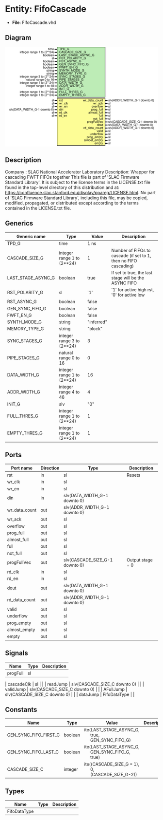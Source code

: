 # Entity: FifoCascade

- **File**: FifoCascade.vhd
## Diagram

![Diagram](FifoCascade.svg "Diagram")
## Description

Company    : SLAC National Accelerator Laboratory
Description: Wrapper for cascading FWFT FIFOs together
This file is part of 'SLAC Firmware Standard Library'.
It is subject to the license terms in the LICENSE.txt file found in the
top-level directory of this distribution and at:
   https://confluence.slac.stanford.edu/display/ppareg/LICENSE.html.
No part of 'SLAC Firmware Standard Library', including this file,
may be copied, modified, propagated, or distributed except according to
the terms contained in the LICENSE.txt file.
## Generics

| Generic name       | Type                       | Value      | Description                                                      |
| ------------------ | -------------------------- | ---------- | ---------------------------------------------------------------- |
| TPD_G              | time                       | 1 ns       |                                                                  |
| CASCADE_SIZE_G     | integer range 1 to (2**24) | 1          | Number of FIFOs to cascade (if set to 1, then no FIFO cascading) |
| LAST_STAGE_ASYNC_G | boolean                    | true       | If set to true, the last stage will be the ASYNC FIFO            |
| RST_POLARITY_G     | sl                         | '1'        | '1' for active high rst, '0' for active low                      |
| RST_ASYNC_G        | boolean                    | false      |                                                                  |
| GEN_SYNC_FIFO_G    | boolean                    | false      |                                                                  |
| FWFT_EN_G          | boolean                    | false      |                                                                  |
| SYNTH_MODE_G       | string                     | "inferred" |                                                                  |
| MEMORY_TYPE_G      | string                     | "block"    |                                                                  |
| SYNC_STAGES_G      | integer range 3 to (2**24) | 3          |                                                                  |
| PIPE_STAGES_G      | natural range 0 to 16      | 0          |                                                                  |
| DATA_WIDTH_G       | integer range 1 to (2**24) | 16         |                                                                  |
| ADDR_WIDTH_G       | integer range 4 to 48      | 4          |                                                                  |
| INIT_G             | slv                        | "0"        |                                                                  |
| FULL_THRES_G       | integer range 1 to (2**24) | 1          |                                                                  |
| EMPTY_THRES_G      | integer range 1 to (2**24) | 1          |                                                                  |
## Ports

| Port name     | Direction | Type                           | Description      |
| ------------- | --------- | ------------------------------ | ---------------- |
| rst           | in        | sl                             | Resets           |
| wr_clk        | in        | sl                             |                  |
| wr_en         | in        | sl                             |                  |
| din           | in        | slv(DATA_WIDTH_G-1 downto 0)   |                  |
| wr_data_count | out       | slv(ADDR_WIDTH_G-1 downto 0)   |                  |
| wr_ack        | out       | sl                             |                  |
| overflow      | out       | sl                             |                  |
| prog_full     | out       | sl                             |                  |
| almost_full   | out       | sl                             |                  |
| full          | out       | sl                             |                  |
| not_full      | out       | sl                             |                  |
| progFullVec   | out       | slv(CASCADE_SIZE_G-1 downto 0) | Output stage = 0 |
| rd_clk        | in        | sl                             |                  |
| rd_en         | in        | sl                             |                  |
| dout          | out       | slv(DATA_WIDTH_G-1 downto 0)   |                  |
| rd_data_count | out       | slv(ADDR_WIDTH_G-1 downto 0)   |                  |
| valid         | out       | sl                             |                  |
| underflow     | out       | sl                             |                  |
| prog_empty    | out       | sl                             |                  |
| almost_empty  | out       | sl                             |                  |
| empty         | out       | sl                             |                  |
## Signals

| Name              | Type                         | Description |
| ----------------- | ---------------------------- | ----------- |
| progFull          | sl                           |             |
| 
      cascadeClk | sl                           |             |
| readJump          | slv(CASCADE_SIZE_C downto 0) |             |
| 
      validJump  | slv(CASCADE_SIZE_C downto 0) |             |
| 
      AFullJump  | slv(CASCADE_SIZE_C downto 0) |             |
| dataJump          | FifoDataType                 |             |
## Constants

| Name                  | Type    | Value                                                                                                                     | Description |
| --------------------- | ------- | ------------------------------------------------------------------------------------------------------------------------- | ----------- |
| GEN_SYNC_FIFO_FIRST_C | boolean |  ite(LAST_STAGE_ASYNC_G,<br><span style="padding-left:20px"> true,<br><span style="padding-left:20px"> GEN_SYNC_FIFO_G)   |             |
| GEN_SYNC_FIFO_LAST_C  | boolean |  ite(LAST_STAGE_ASYNC_G,<br><span style="padding-left:20px"> GEN_SYNC_FIFO_G,<br><span style="padding-left:20px"> true)   |             |
| CASCADE_SIZE_C        | integer |  ite((CASCADE_SIZE_G = 1),<br><span style="padding-left:20px"> 0,<br><span style="padding-left:20px"> (CASCADE_SIZE_G-2)) |             |
## Types

| Name         | Type | Description |
| ------------ | ---- | ----------- |
| FifoDataType |      |             |
